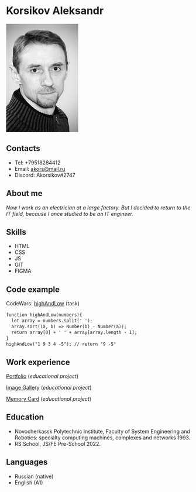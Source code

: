 # Korsikov Aleksandr #

![my photo](avatar.jpg)
## Contacts ##
- Tel: +79518284412
- Email: akors@mail.ru
- Discord: Akorsikov#2747

## About me ##
_Now I work as an electrician at a large factory. But I decided to return to the IT field, because I once studied to be an IT engineer._

## Skills ##
- HTML
- CSS
- JS
- GIT
- FIGMA

## Сode example ##
CodeWars: [highAndLow](https://www.codewars.com/kata/554b4ac871d6813a03000035)  (task)
```
function highAndLow(numbers){
  let array = numbers.split(' ');
  array.sort((a, b) => Number(b) - Number(a));
  return array[0] + ' ' + array[array.length - 1];
}
highAndLow("1 9 3 4 -5"); // return "9 -5"
```
## Work experience ##
[Portfolio](https://rolling-scopes-school.github.io/akorsikov-JSFEPRESCHOOL/portfolio/) (_educational project_)

[Image Gallery](https://rolling-scopes-school.github.io/akorsikov-JSFEPRESCHOOL/image-gallery/) (_educational project_)

[Memory Card](https://rolling-scopes-school.github.io/akorsikov-JSFEPRESCHOOL/memory-game/) (_educational project_)

## Education ##
- Novocherkassk Polytechnic Institute, Faculty of System Engineering and Robotics: specialty computing machines, complexes and networks 1993.
- RS School, JS/FE Pre-School 2022.

## Languages ##
- Russian (native)
- English (A1)